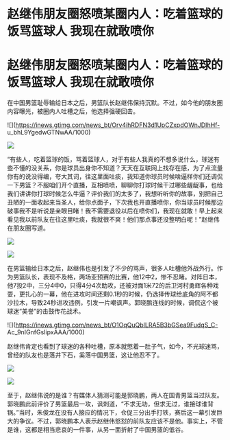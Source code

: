 # 赵继伟朋友圈怒喷某圈内人：吃着篮球的饭骂篮球人 我现在就敢喷你

# 赵继伟朋友圈怒喷某圈内人：吃着篮球的饭骂篮球人 我现在就敢喷你

在中国男篮耻辱输给日本之后，男篮队长赵继伟保持沉默。不过，如今他的朋友圈内容曝光，被圈内人吐槽之后，他选择强硬回击。

![](https://inews.gtimg.com/news_bt/Orv4ihRDFN3d1UpCZxpdOWnJDIhHf-
u_bhL9YgedwGTNwAA/1000)

![](https://inews.gtimg.com/news_bt/OFpMoiXtCwG_fNSVEZF2eOHH18O30Egz8Pd8lWInHHTIoAA/1000)

“有些人，吃着篮球的饭，骂着篮球人，对于有些人我真的不想多说什么，球迷有些不懂的没关系，你是球员出身你不知道？天天在互联网上找存在感，为了点流量你有的说没得编，夸大其词，往这里面吐痰，我知道你球员时候啥逼样你们还调侃一下男篮？不服咱们开个直播，互相喷喷，聊聊你打球时候干过哪些龌龊事，也给我们讲讲你打球时候怎么牛逼？评价我们的太多了，我想听听你的故事，别把自己丑陋的一面收起来当圣人，给你点面子，下次我也开直播喷你，你当球员时候那边破事我不是听说是亲眼目睹！我不需要退役以后在喷你们，我现在就敢！早上起来看见我以前队友在往这里吐痰，我就很不爽！他们那点事还没整明白呢！”赵继伟在朋友圈写道。

![](https://inews.gtimg.com/news_bt/OFst2BQ7rDDb7X-pyqrhJzi73WbiHWL83WgLd1Z3iMxzUAA/1000)

![](https://inews.gtimg.com/news_bt/ONlQHmFWfqVnp3rol_mh3zRDjrDVXjzLGvj20dIS5gZt8AA/1000)

在男篮输给日本之后，赵继伟也是引发了不少的骂声，很多人吐槽他外战外行。作为男篮队长，表现不及格，两场亚预赛的比赛，他12中2，惨不忍睹。对阵日本，他7投2中，三分4中0，只得4分4次助攻，还被对面1米72的后卫河村勇辉各种戏耍，更扎心的一幕，他在进攻时间还剩0.1秒的时候，仍选择传球给底角的阿不都沙拉木，导致24秒进攻违例，引发一片嘲讽声。郭晓鹏连线的时候，调侃这个被球迷“美誉”的击鼓传花战术。

![](https://inews.gtimg.com/news_bt/O1OqQuQbILRA5B3bGSea9FudqS_C-
Ac_9nIGnfGsIipxAAA/1000)

赵继伟肯定也看到了球迷的各种吐槽，原本就憋着一肚子气，如今，不光球迷骂，曾经的队友也是落井下石，奚落中国男篮，这让他忍不了。

![](https://inews.gtimg.com/news_bt/OLOIL3a_MBkvcTC8ppz3M85U7mGl13dIwNhM1gbBVYZY0AA/1000)

![](https://inews.gtimg.com/news_bt/Orlsti6v3DQgs2BmYsdKEKVMek2o9UAfe7LOjiIPIgKfUAA/1000)

至于，赵继伟说的是谁？有媒体人猜测可能是郭晓鹏，两人在国青男篮当过队友。郭晓鹏此前评价了男篮最后一攻，讽刺道，“不求无功，但求无过，谁接球谁背锅。”当时，朱俊龙在没有人接应的情况下，仓促三分出手打铁，赛后这一幕引发巨大的争议。不过，郭晓鹏本人表示赵继伟怒怼的前队友应该不是他。事实上，不管是谁，这都是相当悲哀的一件事，从另一面折射了中国男篮的低谷。

